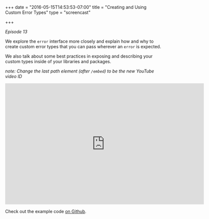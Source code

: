 +++
date = "2016-05-15T14:53:53-07:00"
title = "Creating and Using Custom Error Types"
type = "screencast"

+++

_Episode 13_

We explore the `error` interface more closely and explain how and why to create custom error types that you can pass wherever an `error` is expected.

We also talk about some best practices in exposing and describing your custom types inside of your libraries and packages.

<!--more-->

_note: Change the last path element (after `/embed`) to be the new YouTube video ID_

<iframe
  class="ytplayer"
  type="text/html"
  width="640"
  height="390"
  src="http://www.youtube.com/embed/QvWUCYwmExE?autoplay=0&origin=http://example.com"
  frameborder="0"
></iframe>

Check out the example code [on Github](https://github.com/arschles/go-in-5-minutes/tree/master/episode13).
